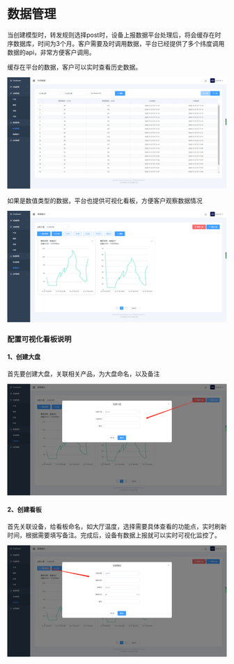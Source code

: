 # 数据管理

当创建模型时，转发规则选择post时，设备上报数据平台处理后，将会缓存在时序数据库，时间为3个月。客户需要及时调用数据，平台已经提供了多个纬度调用数据的api，非常方便客户调用。

缓存在平台的数据，客户可以实时查看历史数据。

![](../../.gitbook/assets/image%20%2835%29.png)

如果是数值类型的数据，平台也提供可视化看板，方便客户观察数据情况

![](../../.gitbook/assets/image%20%285%29.png)

### 配置可视化看板说明

#### 1、创建大盘

首先要创建大盘，关联相关产品，为大盘命名，以及备注

![](../../.gitbook/assets/image%20%2884%29.png)

#### 2、创建看板

首先关联设备，给看板命名，如大厅温度，选择需要具体查看的功能点，实时刷新时间，根据需要填写备注。完成后，设备有数据上报就可以实时可视化监控了。

![](../../.gitbook/assets/image%20%289%29.png)



